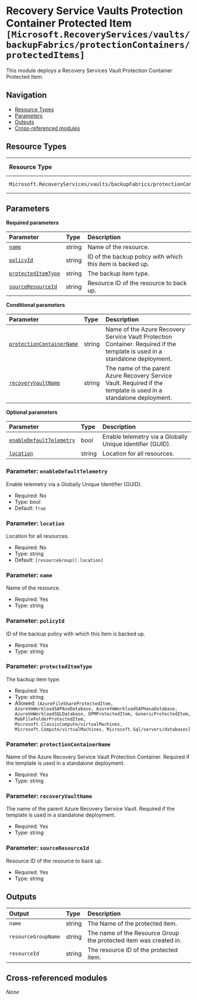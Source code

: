 # Recovery Service Vaults Protection Container Protected Item `[Microsoft.RecoveryServices/vaults/backupFabrics/protectionContainers/protectedItems]`

This module deploys a Recovery Services Vault Protection Container Protected Item.

## Navigation

- [Resource Types](#Resource-Types)
- [Parameters](#Parameters)
- [Outputs](#Outputs)
- [Cross-referenced modules](#Cross-referenced-modules)

## Resource Types

| Resource Type | API Version |
| :-- | :-- |
| `Microsoft.RecoveryServices/vaults/backupFabrics/protectionContainers/protectedItems` | [2023-01-01](https://learn.microsoft.com/en-us/azure/templates/Microsoft.RecoveryServices/2023-01-01/vaults/backupFabrics/protectionContainers/protectedItems) |

## Parameters

**Required parameters**

| Parameter | Type | Description |
| :-- | :-- | :-- |
| [`name`](#parameter-name) | string | Name of the resource. |
| [`policyId`](#parameter-policyid) | string | ID of the backup policy with which this item is backed up. |
| [`protectedItemType`](#parameter-protecteditemtype) | string | The backup item type. |
| [`sourceResourceId`](#parameter-sourceresourceid) | string | Resource ID of the resource to back up. |

**Conditional parameters**

| Parameter | Type | Description |
| :-- | :-- | :-- |
| [`protectionContainerName`](#parameter-protectioncontainername) | string | Name of the Azure Recovery Service Vault Protection Container. Required if the template is used in a standalone deployment. |
| [`recoveryVaultName`](#parameter-recoveryvaultname) | string | The name of the parent Azure Recovery Service Vault. Required if the template is used in a standalone deployment. |

**Optional parameters**

| Parameter | Type | Description |
| :-- | :-- | :-- |
| [`enableDefaultTelemetry`](#parameter-enabledefaulttelemetry) | bool | Enable telemetry via a Globally Unique Identifier (GUID). |
| [`location`](#parameter-location) | string | Location for all resources. |

### Parameter: `enableDefaultTelemetry`

Enable telemetry via a Globally Unique Identifier (GUID).
- Required: No
- Type: bool
- Default: `True`

### Parameter: `location`

Location for all resources.
- Required: No
- Type: string
- Default: `[resourceGroup().location]`

### Parameter: `name`

Name of the resource.
- Required: Yes
- Type: string

### Parameter: `policyId`

ID of the backup policy with which this item is backed up.
- Required: Yes
- Type: string

### Parameter: `protectedItemType`

The backup item type.
- Required: Yes
- Type: string
- Allowed: `[AzureFileShareProtectedItem, AzureVmWorkloadSAPAseDatabase, AzureVmWorkloadSAPHanaDatabase, AzureVmWorkloadSQLDatabase, DPMProtectedItem, GenericProtectedItem, MabFileFolderProtectedItem, Microsoft.ClassicCompute/virtualMachines, Microsoft.Compute/virtualMachines, Microsoft.Sql/servers/databases]`

### Parameter: `protectionContainerName`

Name of the Azure Recovery Service Vault Protection Container. Required if the template is used in a standalone deployment.
- Required: Yes
- Type: string

### Parameter: `recoveryVaultName`

The name of the parent Azure Recovery Service Vault. Required if the template is used in a standalone deployment.
- Required: Yes
- Type: string

### Parameter: `sourceResourceId`

Resource ID of the resource to back up.
- Required: Yes
- Type: string


## Outputs

| Output | Type | Description |
| :-- | :-- | :-- |
| `name` | string | The Name of the protected item. |
| `resourceGroupName` | string | The name of the Resource Group the protected item was created in. |
| `resourceId` | string | The resource ID of the protected item. |

## Cross-referenced modules

_None_

